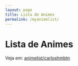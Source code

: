 ```yaml
---
layout: page
title: Lista de Animes
permalink: /myanimelist/
---
```


# Lista de Animes

Veja em: <a href="https://myanimelist.net/animelist/carloshmbtn" title="conta MyAnime List">animelist/carloshmbtn</a>